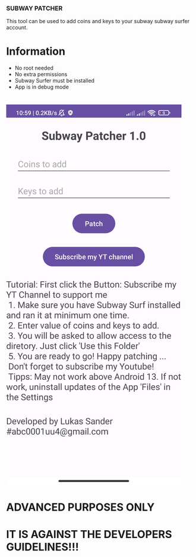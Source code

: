 ### SUBWAY PATCHER

This tool can be used to add coins and keys to your subway subway surfer account.

# Information
* No root needed
* No extra permissions
* Subway Surfer must be installed
* App is in debug mode
# ############

![alt text](https://github.com/ABC00012345/subwaypatcher/blob/main/Screenshot_2024-02-12-10-59-18-305_com.lukas.subwaypatcher.jpg "Screenshot 1")

# ADVANCED PURPOSES ONLY
# IT IS AGAINST THE DEVELOPERS GUIDELINES!!!
